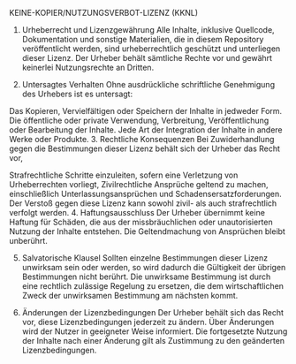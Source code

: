 KEINE-KOPIER/NUTZUNGSVERBOT-LIZENZ (KKNL)

1. Urheberrecht und Lizenzgewährung
Alle Inhalte, inklusive Quellcode, Dokumentation und sonstige Materialien, die in diesem Repository veröffentlicht werden, sind urheberrechtlich geschützt und unterliegen dieser Lizenz.
Der Urheber behält sämtliche Rechte vor und gewährt keinerlei Nutzungsrechte an Dritten.

2. Untersagtes Verhalten
Ohne ausdrückliche schriftliche Genehmigung des Urhebers ist es untersagt:

Das Kopieren, Vervielfältigen oder Speichern der Inhalte in jedweder Form.
Die öffentliche oder private Verwendung, Verbreitung, Veröffentlichung oder Bearbeitung der Inhalte.
Jede Art der Integration der Inhalte in andere Werke oder Produkte.
3. Rechtliche Konsequenzen
Bei Zuwiderhandlung gegen die Bestimmungen dieser Lizenz behält sich der Urheber das Recht vor,

Strafrechtliche Schritte einzuleiten, sofern eine Verletzung von Urheberrechten vorliegt,
Zivilrechtliche Ansprüche geltend zu machen, einschließlich Unterlassungsansprüchen und Schadensersatzforderungen.
Der Verstoß gegen diese Lizenz kann sowohl zivil- als auch strafrechtlich verfolgt werden.
4. Haftungsausschluss
Der Urheber übernimmt keine Haftung für Schäden, die aus der missbräuchlichen oder unautorisierten Nutzung der Inhalte entstehen. Die Geltendmachung von Ansprüchen bleibt unberührt.

5. Salvatorische Klausel
Sollten einzelne Bestimmungen dieser Lizenz unwirksam sein oder werden, so wird dadurch die Gültigkeit der übrigen Bestimmungen nicht berührt. Die unwirksame Bestimmung ist durch eine rechtlich zulässige Regelung zu ersetzen, die dem wirtschaftlichen Zweck der unwirksamen Bestimmung am nächsten kommt.

6. Änderungen der Lizenzbedingungen
Der Urheber behält sich das Recht vor, diese Lizenzbedingungen jederzeit zu ändern. Über Änderungen wird der Nutzer in geeigneter Weise informiert. Die fortgesetzte Nutzung der Inhalte nach einer Änderung gilt als Zustimmung zu den geänderten Lizenzbedingungen.
